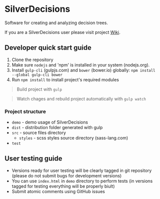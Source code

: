 # SilverDecisions

Software for creating and analyzing decision trees.

If you are a SilverDecisions user please visit project [Wiki](https://github.com/bkamins/SilverDecisions/wiki).

## Developer quick start guide

1. Clone the repository
2. Make sure `nodejs` and 'npm' is installed in your system (nodejs.org). 
3. Install `gulp-cli` (gulpjs.com) and `bower` (bower.io) globally:  `npm install --global gulp-cli bower` 
4. Run `npm install` to install project's required modules

> Build project with `gulp` 

> Watch chages and rebuild project automatically with `gulp watch`

### Project structure

* `demo` - demo usage of SilverDecisions
* `dist` - distribution folder generated with gulp 
* `src` - source files directory
  * `styles` - scss styles source directory (sass-lang.com) 
* `test` 

## User testing guide

* Versions ready for user testing will be clearly tagged in git repository (please do not submit bugs for development versions)
* You can use `index.html` in `demo` directory to perform tests (in versions tagged for testing everything will be properly biult)
* Submit atomic comments using GitHub issues
